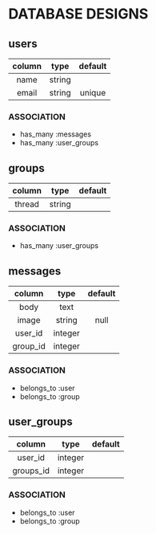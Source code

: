 # DATABASE DESIGNS

## users
| column     | type        | default      |
|:----------:|:-----------:|:------------:|
| name       | string      |              |
| email      | string      | unique       |

### ASSOCIATION
- has_many :messages
- has_many :user_groups

## groups
| column     | type        | default      |
|:----------:|:-----------:|:------------:|
| thread     | string      |              |

### ASSOCIATION
- has_many :user_groups

## messages
| column     | type        | default      |
|:----------:|:-----------:|:------------:|
| body       | text        |              |
| image      | string      | null         |
| user_id    | integer     |              |
| group_id   | integer     |              |

### ASSOCIATION
- belongs_to :user
- belongs_to :group

## user_groups
| column     | type        | default      |
|:----------:|:-----------:|:------------:|
| user_id    | integer     |              |
| groups_id  | integer     |              |

### ASSOCIATION
- belongs_to :user
- belongs_to :group
